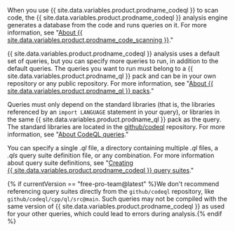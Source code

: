 When you use {{ site.data.variables.product.prodname_codeql }} to scan code, the {{ site.data.variables.product.prodname_codeql }} analysis engine generates a database from the code and runs queries on it. For more information, see "[About {{ site.data.variables.product.prodname_code_scanning }}](/github/finding-security-vulnerabilities-and-errors-in-your-code/about-code-scanning#about-codeql)."

{{ site.data.variables.product.prodname_codeql }} analysis uses a default set of queries, but you can specify more queries to run, in addition to the default queries. The queries you want to run must belong to a {{ site.data.variables.product.prodname_ql }} pack and can be in your own repository or any public repository. For more information, see "[About {{ site.data.variables.product.prodname_ql }} packs](https://help.semmle.com/codeql/codeql-cli/reference/qlpack-overview.html)."

Queries must only depend on the standard libraries (that is, the libraries referenced by an `import LANGUAGE` statement in your query), or libraries in the same {{ site.data.variables.product.prodname_ql }} pack as the query. The standard libraries are located in the [github/codeql](https://github.com/github/codeql) repository. For more information, see "[About CodeQL queries](https://help.semmle.com/QL/learn-ql/writing-queries/introduction-to-queries.html)."

You can specify a single _.ql_ file, a directory containing multiple _.ql_ files, a _.qls_ query suite definition file, or any combination. For more information about query suite definitions, see "[Creating {{ site.data.variables.product.prodname_codeql }} query suites](https://help.semmle.com/codeql/codeql-cli/procedures/query-suites.html)."

{% if currentVersion == "free-pro-team@latest" %}We don't recommend referencing query suites directly from the `github/codeql` repository, like `github/codeql/cpp/ql/src@main`. Such queries may not be compiled with the same version of {{ site.data.variables.product.prodname_codeql }} as used for your other queries, which could lead to errors during analysis.{% endif %}
